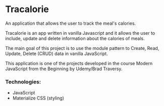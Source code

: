 # Tracalorie

An application that allows the user to track the meal's calories.

Tracalorie is an app written in vanilla Javascript and it allows the user to include, update and delete information about the calories of meals.

The main goal of this project is to use the module pattern to Create, Read, Update, Delete (CRUD) data in vanilla JavaScript.

This application is one of the projects developed in the course Modern JavaScript from the Beginning by Udemy/Brad Traversy.

### Technologies:

- JavaScript
- Materialize CSS (styling)
